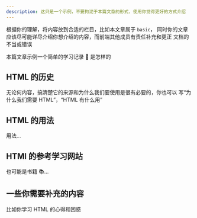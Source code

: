 ```yaml
---
description: 这只是一个示例，不要拘泥于本篇文章的形式，使用你觉得更好的方式介绍
---
```


根据你的理解，将内容放到合适的栏目，比如本文章属于 `basic`，
同时你的文章应该尽可能详尽介绍你想介绍的内容，而前端其他成员有责任补充和更正
文档的不当或错误

本篇文章示例一个简单的学习记录 📝 是怎样的

## HTML 的历史

无论何内容，搞清楚它的来源和为什么我们要使用是很有必要的，你也可以
写“为什么我们需要 HTML”，“HTML 有什么用”

## HTML 的用法

用法...

## HTMl 的参考学习网站

也可能是书籍 📚...

## 一些你需要补充的内容

比如你学习 HTML 的心得和困惑
